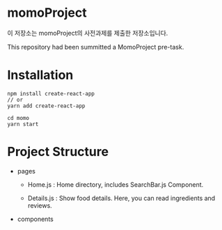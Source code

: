 # momoProject

이 저장소는 momoProject의 사전과제를 제출한 저장소입니다.

This repository had been summitted a MomoProject pre-task.

# Installation

```
npm install create-react-app
// or
yarn add create-react-app

cd momo
yarn start
```

# Project Structure

- pages

    - Home.js : Home directory, includes SearchBar.js Component.

    - Details.js : Show food details. Here, you can read ingredients and reviews.

- components
 
